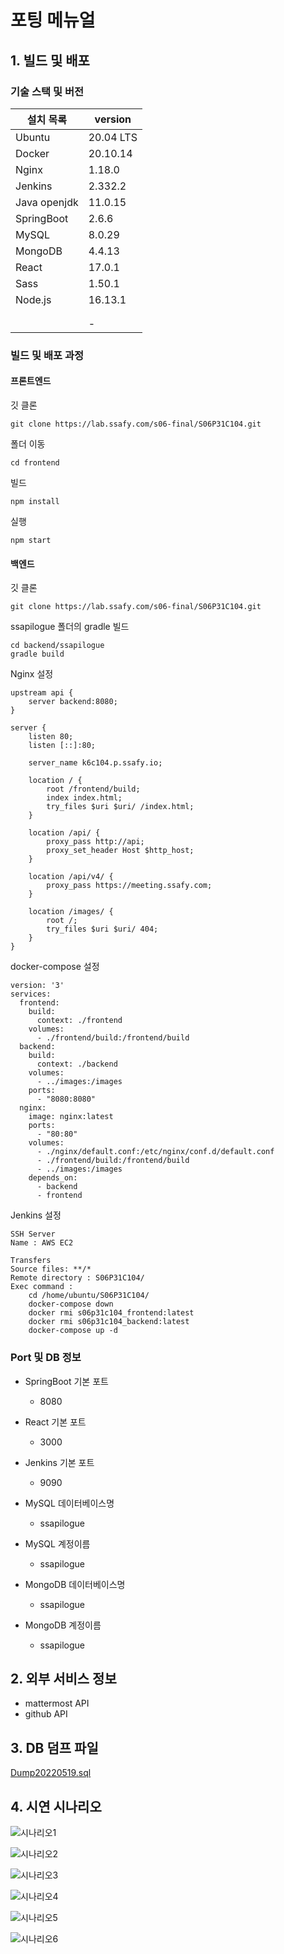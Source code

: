 # 포팅 메뉴얼

## 1. 빌드 및 배포

### 기술 스택 및 버전

| 설치 목록    | version   |
| ------------ | --------- |
| Ubuntu       | 20.04 LTS |
| Docker       | 20.10.14  |
| Nginx        | 1.18.0    |
| Jenkins      | 2.332.2   |
| Java openjdk | 11.0.15   |
| SpringBoot   | 2.6.6     |
| MySQL        | 8.0.29    |
| MongoDB      | 4.4.13    |
| React        | 17.0.1    |
| Sass         | 1.50.1    |
| Node.js      | 16.13.1   |
|              |           |
|              |           |
|              | -         |



### 빌드 및 배포 과정

#### 프론트엔드

깃 클론

```
git clone https://lab.ssafy.com/s06-final/S06P31C104.git
```



폴더 이동

```
cd frontend
```



빌드

```
npm install
```



실행

```
npm start
```





#### 백엔드

깃 클론

```
git clone https://lab.ssafy.com/s06-final/S06P31C104.git
```



ssapilogue 폴더의 gradle 빌드

```
cd backend/ssapilogue
gradle build
```



Nginx 설정

```
upstream api {
    server backend:8080;
}

server {
    listen 80;
    listen [::]:80;

    server_name k6c104.p.ssafy.io;

    location / {
        root /frontend/build;
        index index.html;
        try_files $uri $uri/ /index.html;
    }

    location /api/ {
        proxy_pass http://api;
        proxy_set_header Host $http_host;
    }

    location /api/v4/ {
        proxy_pass https://meeting.ssafy.com;
    }

    location /images/ {
        root /;
        try_files $uri $uri/ 404;
    }
}

```



docker-compose 설정

```
version: '3'
services:
  frontend:
    build:
      context: ./frontend
    volumes:
      - ./frontend/build:/frontend/build
  backend:
    build:
      context: ./backend
    volumes:
      - ../images:/images
    ports:
      - "8080:8080"
  nginx:
    image: nginx:latest
    ports:
      - "80:80"
    volumes:
      - ./nginx/default.conf:/etc/nginx/conf.d/default.conf
      - ./frontend/build:/frontend/build
      - ../images:/images
    depends_on:
      - backend
      - frontend
```



Jenkins 설정

```
SSH Server
Name : AWS EC2

Transfers
Source files: **/*
Remote directory : S06P31C104/
Exec command :
    cd /home/ubuntu/S06P31C104/
    docker-compose down
    docker rmi s06p31c104_frontend:latest
    docker rmi s06p31c104_backend:latest
    docker-compose up -d
```



### Port 및 DB 정보

- SpringBoot 기본 포트
  - 8080
- React 기본 포트
  - 3000
- Jenkins 기본 포트
  - 9090
- MySQL 데이터베이스명
  - ssapilogue
- MySQL 계정이름
  - ssapilogue
- MongoDB 데이터베이스명
  - ssapilogue

- MongoDB 계정이름
  - ssapilogue




## 2. 외부 서비스 정보

- mattermost API
- github API



## 3. DB 덤프 파일

 [Dump20220519.sql](Dump20220519.sql) 



## 4. 시연 시나리오

![시나리오1](README.assets/시나리오1.png)

![시나리오2](README.assets/시나리오2.png)

![시나리오3](README.assets/시나리오3.png)

![시나리오4](README.assets/시나리오4.png)

![시나리오5](README.assets/시나리오5.png)

![시나리오6](README.assets/시나리오6.png)
